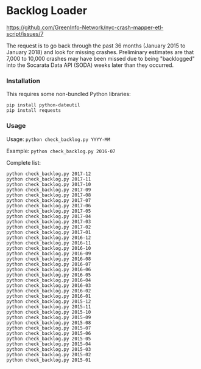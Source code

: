 # Backlog Loader

https://github.com/GreenInfo-Network/nyc-crash-mapper-etl-script/issues/7

The request is to go back through the past 36 months (January 2015 to January 2018) and look for missing crashes. Preliminary estimates are that 7,000 to 10,000 crashes may have been missed due to being "backlogged" into the Socarata Data API (SODA) weeks later than they occurred.


### Installation

This requires some non-bundled Python libraries:

```
pip install python-dateutil
pip install requests
```


### Usage

Usage: `python check_backlog.py YYYY-MM`

Example: `python check_backlog.py 2016-07`

Complete list:
```
python check_backlog.py 2017-12
python check_backlog.py 2017-11
python check_backlog.py 2017-10
python check_backlog.py 2017-09
python check_backlog.py 2017-08
python check_backlog.py 2017-07
python check_backlog.py 2017-06
python check_backlog.py 2017-05
python check_backlog.py 2017-04
python check_backlog.py 2017-03
python check_backlog.py 2017-02
python check_backlog.py 2017-01
python check_backlog.py 2016-12
python check_backlog.py 2016-11
python check_backlog.py 2016-10
python check_backlog.py 2016-09
python check_backlog.py 2016-08
python check_backlog.py 2016-07
python check_backlog.py 2016-06
python check_backlog.py 2016-05
python check_backlog.py 2016-04
python check_backlog.py 2016-03
python check_backlog.py 2016-02
python check_backlog.py 2016-01
python check_backlog.py 2015-12
python check_backlog.py 2015-11
python check_backlog.py 2015-10
python check_backlog.py 2015-09
python check_backlog.py 2015-08
python check_backlog.py 2015-07
python check_backlog.py 2015-06
python check_backlog.py 2015-05
python check_backlog.py 2015-04
python check_backlog.py 2015-03
python check_backlog.py 2015-02
python check_backlog.py 2015-01
```
